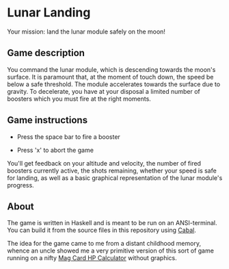 <a id="org9b3ac5e"></a>

# Lunar Landing

Your mission: land the lunar module safely on the moon!


<a id="org6ad47c9"></a>

## Game description

You command the lunar module, which is descending towards the moon's
surface.  It is paramount that, at the moment of touch down, the speed
be below a safe threshold.  The module accelerates towards the surface
due to gravity.  To decelerate, you have at your disposal a limited
number of boosters which you must fire at the right moments.


<a id="orgd0b92f0"></a>

## Game instructions

- Press the space bar to fire a booster

- Press 'x' to abort the game

You'll get feedback on your altitude and velocity, the number of fired
boosters currently active, the shots remaining, whether your speed is
safe for landing, as well as a basic graphical representation of the
lunar module's progress.


<a id="org8f20535"></a>

## About

The game is written in Haskell and is meant to be run on an
ANSI-terminal.  You can build it from the source files in this
repository using [Cabal](https://www.haskell.org/cabal/).

The idea for the game came to me from a distant childhood memory,
whence an uncle showed me a very primitive version of this sort of
game running on a nifty [Mag Card HP
Calculator](https://www.hpmuseum.org/hp6797.htm) without graphics.

